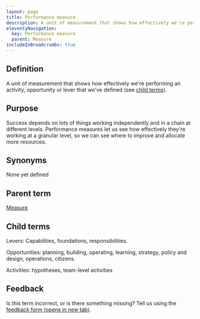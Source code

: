 ```yaml
---
layout: page
title: Performance measure
description: A unit of measurement that shows how effectively we're performing an activity, opportunity or lever that we've defined (see child terms).
eleventyNavigation:
  key: Performance measure
  parent: Measure
includeInBreadcrumbs: true
---
```


## Definition

A unit of measurement that shows how effectively we're performing an activity, opportunity or lever that we've defined (see [child terms](/a-to-z/performance-measure/#child-terms)).

## Purpose

Success depends on lots of things working independently and in a chain at different levels. Performance measures let us see how effectively they're working at a granular level, so we can see where to improve and allocate more resources.

## Synonyms

None yet defined

## Parent term

[Measure](/a-to-z/measure)

## Child terms

Levers: Capabilities, foundations, responsibilities.

Opportunities: planning, building, operating, learning, strategy, policy and design, operations, citizens.

Activities: hypotheses, team-level activities

## Feedback

Is this term incorrect, or is there something missing? Tell us using the <a href=" https://forms.office.com/Pages/ResponsePage.aspx?id=DpxP-knna0i8NIr6EGM3VnGGqao7aCRJpUj9ujjADTdUM1JPNkEwRUdJUVpLQjhCMVZVQklDRDVHRC4u" target="_blank">feedback form (opens in new tab)</a>.

